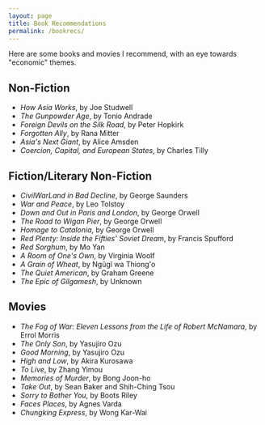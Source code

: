 ```yaml
---
layout: page
title: Book Recommendations
permalink: /bookrecs/
---
```


Here are some books and movies I recommend, with an eye towards "economic" themes. 

## Non-Fiction
* _How Asia Works_, by Joe Studwell
* _The Gunpowder Age_, by Tonio Andrade
* _Foreign Devils on the Silk Road_, by Peter Hopkirk
* _Forgotten Ally_, by Rana Mitter
* _Asia's Next Giant_, by Alice Amsden
* _Coercion, Capital, and European States_, by Charles Tilly

## Fiction/Literary Non-Fiction
* _CivilWarLand in Bad Decline_, by George Saunders
* _War and Peace_, by Leo Tolstoy
* _Down and Out in Paris and London_, by George Orwell
* _The Road to Wigan Pier_, by George Orwell
* _Homage to Catalonia_, by George Orwell
* _Red Plenty: Inside the Fifties' Soviet Dream_, by Francis Spufford
* _Red Sorghum_, by Mo Yan
* _A Room of One's Own_, by Virginia Woolf
* _A Grain of Wheat_, by Ngũgĩ wa Thiong'o
* _The Quiet American_, by Graham Greene
* _The Epic of Gilgamesh_, by Unknown

## Movies
* _The Fog of War: Eleven Lessons from the Life of Robert McNamara_, by Errol Morris
* _The Only Son_, by Yasujiro Ozu 
* _Good Morning_, by Yasujiro Ozu 
* _High and Low_, by Akira Kurosawa 
* _To Live_, by Zhang Yimou
* _Memories of Murder_, by Bong Joon-ho
* _Take Out_, by Sean Baker and Shih-Ching Tsou
* _Sorry to Bother You_, by Boots Riley
* _Faces Places_, by Agnes Varda
* _Chungking Express_, by Wong Kar-Wai